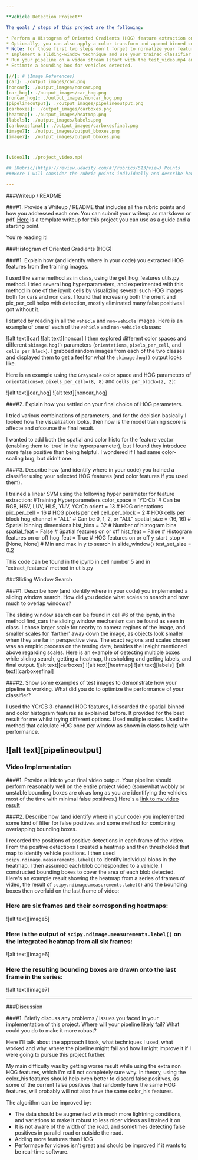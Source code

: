 ```yaml
---

**Vehicle Detection Project**

The goals / steps of this project are the following:

* Perform a Histogram of Oriented Gradients (HOG) feature extraction on a labeled training set of images and train a classifier Linear SVM classifier
* Optionally, you can also apply a color transform and append binned color features, as well as histograms of color, to your HOG feature vector. 
* Note: for those first two steps don't forget to normalize your features and randomize a selection for training and testing.
* Implement a sliding-window technique and use your trained classifier to search for vehicles in images.
* Run your pipeline on a video stream (start with the test_video.mp4 and later implement on full project_video.mp4) and create a heat map of recurring detections frame by frame to reject outliers and follow detected vehicles.
* Estimate a bounding box for vehicles detected.

[//]: # (Image References)
[car]: ./output_images/car.png
[noncar]: ./output_images/noncar.png
[car_hog]: ./output_images/car_hog.png
[noncar_hog]: ./output_images/noncar_hog.png
[pipelineoutput]: ./output_images/pipelineoutput.png
[carboxes]: ./output_images/carboxes.png
[heatmap]: ./output_images/heatmap.png
[labels]: ./output_images/labels.png
[carboxesfinal]: ./output_images/carboxesfinal.png
[image7]: ./output_images/output_bboxes.png
[image7]: ./output_images/output_bboxes.png



[video1]: ./project_video.mp4

## [Rubric](https://review.udacity.com/#!/rubrics/513/view) Points
###Here I will consider the rubric points individually and describe how I addressed each point in my implementation.  

---
```

###Writeup / README

####1. Provide a Writeup / README that includes all the rubric points and how you addressed each one.  You can submit your writeup as markdown or pdf.  [Here](https://github.com/udacity/CarND-Vehicle-Detection/blob/master/writeup_template.md) is a template writeup for this project you can use as a guide and a starting point.  

You're reading it!

###Histogram of Oriented Gradients (HOG)

####1. Explain how (and identify where in your code) you extracted HOG features from the training images.

I used the same method as in class, using the get_hog_features utils.py method. I tried several hog hyperparameters, and experimented with this method in one of the ipynb cells by visualizing several such HOG images both for cars and non cars. I found that increasing both the orient and pix_per_cell helps with detection, mostly eliminated many false positives I got without it. 


I started by reading in all the `vehicle` and `non-vehicle` images.  Here is an example of one of each of the `vehicle` and `non-vehicle` classes:

![alt text][car]
![alt text][noncar]
I then explored different color spaces and different `skimage.hog()` parameters (`orientations`, `pixels_per_cell`, and `cells_per_block`).  I grabbed random images from each of the two classes and displayed them to get a feel for what the `skimage.hog()` output looks like.

Here is an example using the `Grayscale` color space and HOG parameters of `orientations=9`, `pixels_per_cell=(8, 8)` and `cells_per_block=(2, 2)`:

![alt text][car_hog]
![alt text][noncar_hog]

####2. Explain how you settled on your final choice of HOG parameters.

I tried various combinations of parameters, and for the decision basically I looked how the visualization looks, then how is the model training score is affecte and ofcourse the final result.

I wanted to add both the spatial and color histo for the feature vector (enabling them to 'true' in the hyperparameter), but I found they introduce more false positive than being helpful. I wondered if I had same color-scaling bug, but didn't one.

####3. Describe how (and identify where in your code) you trained a classifier using your selected HOG features (and color features if you used them).

I trained a linear SVM using the following hyper parameter for feature extraction: 
#Training Hyperparameters
color_space = 'YCrCb' # Can be RGB, HSV, LUV, HLS, YUV, YCrCb
orient = 13  # HOG orientations
pix_per_cell = 16 # HOG pixels per cell
cell_per_block = 2 # HOG cells per block
hog_channel = "ALL" # Can be 0, 1, 2, or "ALL"
spatial_size = (16, 16) # Spatial binning dimensions
hist_bins = 32    # Number of histogram bins
spatial_feat = False # Spatial features on or off
hist_feat = False # Histogram features on or off
hog_feat = True # HOG features on or off
y_start_stop = [None, None] # Min and max in y to search in slide_window()
test_set_size = 0.2

This code can be found in the ipynb in cell number 5 and in 'extract_features' method in utils.py

###Sliding Window Search

####1. Describe how (and identify where in your code) you implemented a sliding window search.  How did you decide what scales to search and how much to overlap windows?

The sliding window search can be found in cell #6 of the ipynb, in the method find_cars the sliding window mechanism can be found as seen in class. I chose larger scale for nearby to camera regions of the image, and smaller scales for 'farther' away down the image, as objects look smaller when they are far in perspective view.
The exact regions and scales chosen was an empiric process on the testing data, besides the insight mentioned above regarding scales.
Here is an example of detecting multiple boxes while sliding search, getting a heatmap, thresholding and getting labels, and final output.
![alt text][carboxes]
![alt text][heatmap]
![alt text][labels]
![alt text][carboxesfinal]


####2. Show some examples of test images to demonstrate how your pipeline is working.  What did you do to optimize the performance of your classifier?

I used the YCrCB 3-channel HOG features, I discarded the spatiall binned and color histogram features as explained before. It provided for the best result for me whilst trying different options. Used multiple scales. Used the method that calculate HOG once per window as shown in class to help with performance.

![alt text][pipelineoutput]
---

### Video Implementation

####1. Provide a link to your final video output.  Your pipeline should perform reasonably well on the entire project video (somewhat wobbly or unstable bounding boxes are ok as long as you are identifying the vehicles most of the time with minimal false positives.)
Here's a [link to my video result](./project_video_out.mp4)

####2. Describe how (and identify where in your code) you implemented some kind of filter for false positives and some method for combining overlapping bounding boxes.

I recorded the positions of positive detections in each frame of the video.  From the positive detections I created a heatmap and then thresholded that map to identify vehicle positions.  I then used `scipy.ndimage.measurements.label()` to identify individual blobs in the heatmap.  I then assumed each blob corresponded to a vehicle.  I constructed bounding boxes to cover the area of each blob detected.  
Here's an example result showing the heatmap from a series of frames of video, the result of `scipy.ndimage.measurements.label()` and the bounding boxes then overlaid on the last frame of video:

### Here are six frames and their corresponding heatmaps:

![alt text][image5]

### Here is the output of `scipy.ndimage.measurements.label()` on the integrated heatmap from all six frames:
![alt text][image6]

### Here the resulting bounding boxes are drawn onto the last frame in the series:
![alt text][image7]



---

###Discussion

####1. Briefly discuss any problems / issues you faced in your implementation of this project.  Where will your pipeline likely fail?  What could you do to make it more robust?

Here I'll talk about the approach I took, what techniques I used, what worked and why, where the pipeline might fail and how I might improve it if I were going to pursue this project further. 

My main difficulty was by getting worse result while using the extra non HOG features, which I'm still not completely sure why.
In theory, using the color_his features should help even better to discard false positives, as some of the current false positives that randomly have the same HOG features, will probably will not also have the same color_his features.

The algorithm can be improved by:
* The data should be augmented with much more lightning conditions, and variations to make it robust to less nicer videos as I trained it on
* It is not aware of the width of the road, and sometimes detecting false positives in parallel road or outside the road.
* Adding more features than HOG
* Performace for videos isn't great and should be improved if it wants to be real-time software.
